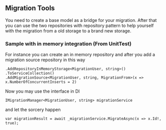 ﻿## Migration Tools

You need to create a base model as a bridge for your migration. After that you can use the two repositories with repository pattern to help yourself with the migration from a old storage to a brand new storage.

### Sample with in memory integration (From UnitTest)
For instance you can create an in memory repository and after you add a migration source repository in this way

    .AddRepositoryInMemoryStorage<MigrationUser, string>()
    .ToServiceCollection()
    .AddMigrationSource<MigrationUser, string, MigrationFrom>(x => x.NumberOfConcurrentInserts = 2)

Now you may use the interface in DI

    IMigrationManager<MigrationUser, string> migrationService

and let the sorcery happen

    var migrationResult = await _migrationService.MigrateAsync(x => x.Id!, true);